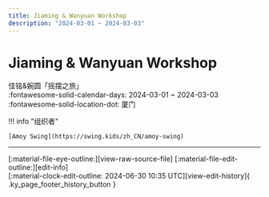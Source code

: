 ```yaml
---
title: Jiaming & Wanyuan Workshop
description: "2024-03-01 ~ 2024-03-03"
---
```


# Jiaming & Wanyuan Workshop 

佳铭&婉圆「摇摆之旅」  
:fontawesome-solid-calendar-days: 2024-03-01 ~ 2024-03-03  
:fontawesome-solid-location-dot: 厦门  

!!! info "组织者"

    [Amoy Swing](https://swing.kids/zh_CN/amoy-swing)  

---

<div class="ky_page_footer" markdown>
<div class="ky_page_footer_trailing" markdown="span">
[:material-file-eye-outline:][view-raw-source-file]
[:material-file-edit-outline:][edit-info]
</div>
<div class="ky_page_footer_leading" markdown="span">
[:material-clock-edit-outline: 2024-06-30 10:35 UTC][view-edit-history]{ .ky_page_footer_history_button }
</div>
</div>

[view-raw-source-file]: https://github.com/swingdance/events/blob/main/2024/zh_CN/xiamen-jiaming-n-wanyuan-workshop-2024.json "查看原始源文件"
[edit-info]: https://github.com/swingdance/events/issues/new?assignees=&labels=update+event&projects=&template=03-update_entity.yml&title=%5B2024%2Fzh_CN%5D%20Update%20Event%3A%20Jiaming%20%26%20Wanyuan%20Workshop&region=zh_CN&year=2024&id=xiamen-jiaming-n-wanyuan-workshop-2024&name=Jiaming%20%26%20Wanyuan%20Workshop&org_id=amoy-swing "编辑信息"

[view-edit-history]: https://github.com/swingdance/events/commits/main/2024/zh_CN/xiamen-jiaming-n-wanyuan-workshop-2024.json "查看编辑历史"
